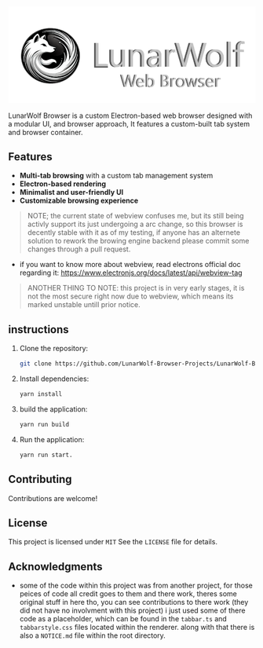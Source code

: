 ![LunarWolf Banner](static/app_banner/app_banner_refined.png)

LunarWolf Browser is a custom Electron-based web browser designed with a modular UI, and browser approach, It features a custom-built tab system and browser container.

## Features
- **Multi-tab browsing** with a custom tab management system
- **Electron-based rendering**
- **Minimalist and user-friendly UI**
- **Customizable browsing experience**

> NOTE; the current state of webview confuses me, but its still being activly support its just undergoing a arc change, so this browser is decently stable with it as of my testing, if anyone has an alternete solution to rework the browing engine backend please commit some changes through a pull request.

+ if you want to know more about webview, read electrons official doc regarding it: https://www.electronjs.org/docs/latest/api/webview-tag

> ANOTHER THING TO NOTE: this project is in very early stages, it is not the most secure right now due to webview, which means its marked unstable untill prior notice.

## instructions
1. Clone the repository:
   ```sh
   git clone https://github.com/LunarWolf-Browser-Projects/LunarWolf-Browser-Desktop.git
   ```
2. Install dependencies:
   ```sh
   yarn install
   ```
3. build the application:
   ```sh
   yarn run build
   ```
4. Run the application:
   ```sh
   yarn run start.
   ```

## Contributing
Contributions are welcome!

## License
This project is licensed under `MIT` See the `LICENSE` file for details.

## Acknowledgments
- some of the code within this project was from another project, for those peices of code all credit goes to them and there work, theres some original stuff in here tho, you can see contributions to there work (they did not have no involvment with this project) i just used some of there code as a placeholder, which can be found in the `tabbar.ts` and `tabbarstyle.css` files located within the renderer. along with that there is also a `NOTICE.md` file within the root directory.
